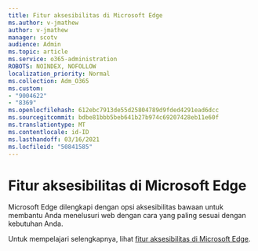 ```yaml
---
title: Fitur aksesibilitas di Microsoft Edge
ms.author: v-jmathew
author: v-jmathew
manager: scotv
audience: Admin
ms.topic: article
ms.service: o365-administration
ROBOTS: NOINDEX, NOFOLLOW
localization_priority: Normal
ms.collection: Adm_O365
ms.custom:
- "9004622"
- "8369"
ms.openlocfilehash: 612ebc7913de55d25804789d9fded4291ead6dcc
ms.sourcegitcommit: bdbe81bbb5beb641b27b974c69207428eb11e60f
ms.translationtype: MT
ms.contentlocale: id-ID
ms.lasthandoff: 03/16/2021
ms.locfileid: "50841585"
---
```

# <a name="accessibility-features-in-microsoft-edge"></a>Fitur aksesibilitas di Microsoft Edge

Microsoft Edge dilengkapi dengan opsi aksesibilitas bawaan untuk membantu Anda menelusuri web dengan cara yang paling sesuai dengan kebutuhan Anda.

Untuk mempelajari selengkapnya, lihat [fitur aksesibilitas di Microsoft Edge](https://go.microsoft.com/fwlink/?linkid=2153648).
